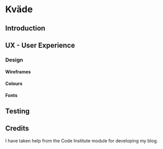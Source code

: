 # Kväde

## Introduction

## UX - User Experience

### Design
#### Wireframes
#### Colours
#### Fonts

## Testing

## Credits

I have taken help from the Code Institute module for developing my blog.